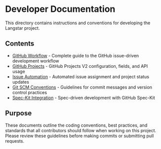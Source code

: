 # Developer Documentation

This directory contains instructions and conventions for developing the Langstar project.

## Contents

- [GitHub Workflow](./github-workflow.md) - Complete guide to the GitHub issue-driven development workflow
- [GitHub Projects](./github-projects.md) - GitHub Projects V2 configuration, fields, and API usage
- [Issue Automation](./issue-automation.md) - Automated issue assignment and project status updates
- [Git SCM Conventions](./git-scm-conventions.md) - Guidelines for commit messages and version control practices
- [Spec-Kit Integration](./spec-kit.md) - Spec-driven development with GitHub Spec-Kit

## Purpose

These documents outline the coding conventions, best practices, and standards that all contributors should follow when working on this project. Please review these guidelines before making commits or submitting pull requests.

